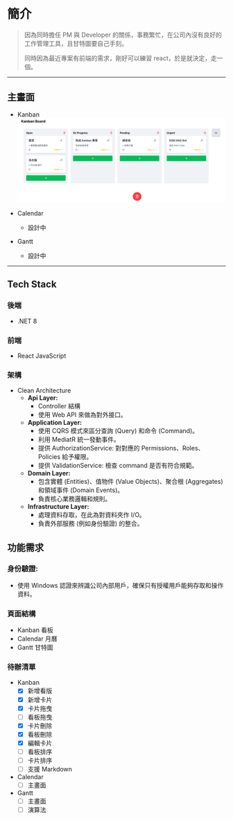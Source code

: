 # 簡介

> 因為同時擔任 PM 與 Developer 的關係，事務繁忙，在公司內沒有良好的工作管理工具，且甘特圖要自己手刻。
> 
> 同時因為最近專案有前端的需求，剛好可以練習 react，於是就決定，走一個。

--- 
## 主畫面
+ Kanban
![kanban](./public/images/Kanban.png)

+ Calendar
    - 設計中

+ Gantt
    - 設計中
--- 
## Tech Stack
### 後端
+ .NET 8
### 前端
+ React JavaScript
### 架構
+ Clean Architecture
    + **Api Layer:**
        + Controller 結構
        + 使用 Web API 來做為對外接口。
    + **Application Layer:**
        + 使用 CQRS 模式來區分查詢 (Query) 和命令 (Command)。
        + 利用 MediatR 統一發動事件。
        + 提供 AuthorizationService: 對對應的 Permissions、Roles、Policies 給予權限。
        + 提供 ValidationService: 檢查 command 是否有符合規範。
    + **Domain Layer:**
        + 包含實體 (Entities)、值物件 (Value Objects)、聚合根 (Aggregates) 和領域事件 (Domain Events)。
        + 負責核心業務邏輯和規則。
    + **Infrastructure Layer:**
        + 處理資料存取，在此為對資料夾作 I/O。
        + 負責外部服務 (例如身份驗證) 的整合。
## 功能需求
### 身份驗證:
+ 使用 Windows 認證來辨識公司內部用戶，確保只有授權用戶能夠存取和操作資料。
### 頁面結構
+ Kanban 看板
+ Calendar 月曆
+ Gantt 甘特圖

### 待辦清單
+ Kanban
    - [x] 新增看版
    - [x] 新增卡片
    - [x] 卡片拖曳
    - [ ] 看板拖曳
    - [x] 卡片刪除
    - [x] 看板刪除
    - [x] 編輯卡片
    - [ ] 看板排序
    - [ ] 卡片排序
    - [ ] 支援 Markdown
+ Calendar
    - [ ] 主畫面
+ Gantt
    - [ ] 主畫面
    - [ ] 演算法

